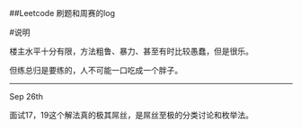 ##Leetcode 刷题和周赛的log

#说明

楼主水平十分有限，方法粗鲁、暴力、甚至有时比较愚蠢，但是很乐。

但练总归是要练的，人不可能一口吃成一个胖子。


----
Sep 26th

面试17，19这个解法真的极其屌丝，是屌丝至极的分类讨论和枚举法。
